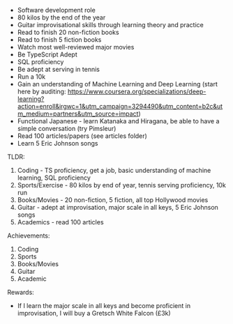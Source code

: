 - Software development role 
- 80 kilos by the end of the year
- Guitar improvisational skills through learning theory and practice
- Read to finish 20 non-fiction books
- Read to finish 5 fiction books
- Watch most well-reviewed major movies
- Be TypeScript Adept
- SQL proficiency
- Be adept at serving in tennis
- Run a 10k
- Gain an understanding of Machine Learning and Deep Learning (start here by auditing: https://www.coursera.org/specializations/deep-learning?action=enroll&irgwc=1&utm_campaign=3294490&utm_content=b2c&utm_medium=partners&utm_source=impact)
- Functional Japanese - learn Katanaka and Hiragana, be able to have a simple conversation (try Pimsleur)
- Read 100 articles/papers (see articles folder)
- Learn 5 Eric Johnson songs

TLDR: 
1. Coding - TS proficiency, get a job, basic understanding of machine learning, SQL proficiency
2. Sports/Exercise - 80 kilos by end of year, tennis serving proficiency, 10k run
3. Books/Movies - 20 non-fiction, 5 fiction, all top Hollywood movies
4. Guitar - adept at improvisation, major scale in all keys, 5 Eric Johnson songs
5. Academics - read 100 articles

Achievements:
1. Coding
2. Sports
3. Books/Movies
4. Guitar
5. Academic

Rewards:
- If I learn the major scale in all keys and become proficient in improvisation, I will buy a Gretsch White Falcon (£3k)